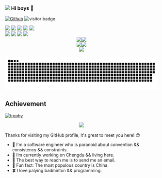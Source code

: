 <!--
 * @Author: turbo-q turbo-q@gmail.com
 * @Date: 2023-12-20 16:50:29
 * @LastEditors: turbo-q turbo-q@gmail.com
 * @LastEditTime: 2024-12-31 10:45:32
 * @FilePath: /turbo-q/README.md
 * @Description: reamdme酷酷的
-->

### <img src="https://emojis.slackmojis.com/emojis/images/1531849430/4246/blob-sunglasses.gif?1531849430" width="30"/> Hi boys 👋

[![Github](https://img.shields.io/github/followers/turbo-q?label=Follow&style=social)](https://github.com/turbo-q)
<img src="https://visitor-badge.laobi.icu/badge?page_id=turbo-q.turbo-q" alt="visitor badge"/>

<!-- <div >
  <img src="https://github.cards/turbo-q?template=Default" alt="动态内容">
</div> -->
<!-- [预览](https://github.cards/turbo-q?template=Default) -->

<div >
  <img src="https://img.shields.io/badge/-Go-f6da1c?style=flat&logo=Go&logoColor=white">
  <img src="https://img.shields.io/badge/-Shell-3C873A?style=flat&logo=Shell&logoColor=white">
  <img src="https://img.shields.io/badge/-Kubernetes-00b4ce?style=flat&logo=Kubernetes&logoColor=white">
  <img src="https://img.shields.io/badge/-Elasticsearch-2b6dbf?style=flat&logo=Elasticsearch&logoColor=white">
  <img src="https://img.shields.io/badge/-Prometheus-46b882?style=flat&logo=Prometheus&logoColor=white">
</div>
<div >
  <img src="https://img.shields.io/badge/-Git-ee462c?style=flat&logo=git&logoColor=white">
  <img src="https://img.shields.io/badge/-Github-black?style=flat&logo=github">
  <img src="https://img.shields.io/badge/-Webpack-%232C3A42?style=flat-square&logo=webpack">
  <img src="https://img.shields.io/badge/-Jenkins-%234B32C3?style=flat-square&logo=Jenkins">
</div>

[//]: # (访问数据统计)
[//]: # (#### <div align="center">![]&#40;https://komarev.com/ghpvc/?username=turbo-q&label=views-count&#41;</div>)

[//]: # ()
[//]: # (![visitors]&#40;https://visitor-badge.laobi.icu/badge?page_id=turbo-q.profile&style=flat&#41;)

[//]: # (<div align="center"><img src="https://profile-counter.glitch.me/turbo-q/count.svg"/></div>)

[//]: # (语言统计)
[//]: # (<div align="left">)
[//]: # (    <img src="https://github-readme-stats.vercel.app/api/top-langs?username=turbo-q&show_icons=true&theme=tokyonight" />)
[//]: # (</div>)

<div style="display: flex; justify-content: center;">
    <img src="https://github-readme-stats.vercel.app/api/top-langs?username=turbo-q&show_icons=true&theme=tokyonight" />
    <img src="https://stats.justsong.cn/api/leetcode?username=turbo-q&cn=true" />
</div>

[//]: # (添加仓库统计数据)
<div style="display: flex; justify-content: center;">
    <img src="https://github-readme-stats.vercel.app/api?username=turbo-q&show_icons=true&theme=tokyonight" />
    <img src="https://github-readme-streak-stats.herokuapp.com/?user=turbo-q&show_icons=true&theme=tokyonight" />
</div>

[//]: # (Github活动统计图)
<div align="center">
    <img src="https://github-readme-activity-graph.vercel.app/graph?username=turbo-q&show_icons=true&theme=xcode" />
</div>


![github contribution grid snake animation](./assets/github-contribution-grid-snake.svg)

## Achievement

[//]: # ([![trophy]&#40;https://github-profile-trophy.vercel.app/?username=turbo-q&#41;]&#40;https://github.com/ryo-ma/github-profile-trophy&#41;)
[![trophy](https://github-profile-trophy.vercel.app/?username=ryo-ma&theme=dracula)](https://github.com/ryo-ma/github-profile-trophy)


<div align="center"><img src="https://readme-typing-svg.herokuapp.com/?lines=欢迎来到我的世界!&center=true&font=Roboto&size=27" /></div>




Thanks for visiting my GitHub profile, it's great to meet you here! 😊

- :telescope: I'm a software engineer who is paranoid about convention && consistency && constraints.
- :ferris_wheel: I’m currently working on Chengdu && living here.
- :love_letter: The best way to reach me is to send me an email.
- :wedding: Fun fact: The most populous country is China.
- :four_leaf_clover: I love palying badminton && programming.


<!--
**turbo-q/turbo-q** is a ✨ _special_ ✨ repository because its `README.md` (this file) appears on your GitHub profile.

Here are some ideas to get you started:

- 🔭 I’m currently working on ...
- 🌱 I’m currently learning ...
- 👯 I’m looking to collaborate on ...
- 🤔 I’m looking for help with ...
- 💬 Ask me about ...
- 📫 How to reach me: ...
- 😄 Pronouns: ...
- ⚡ Fun fact: ...
-->